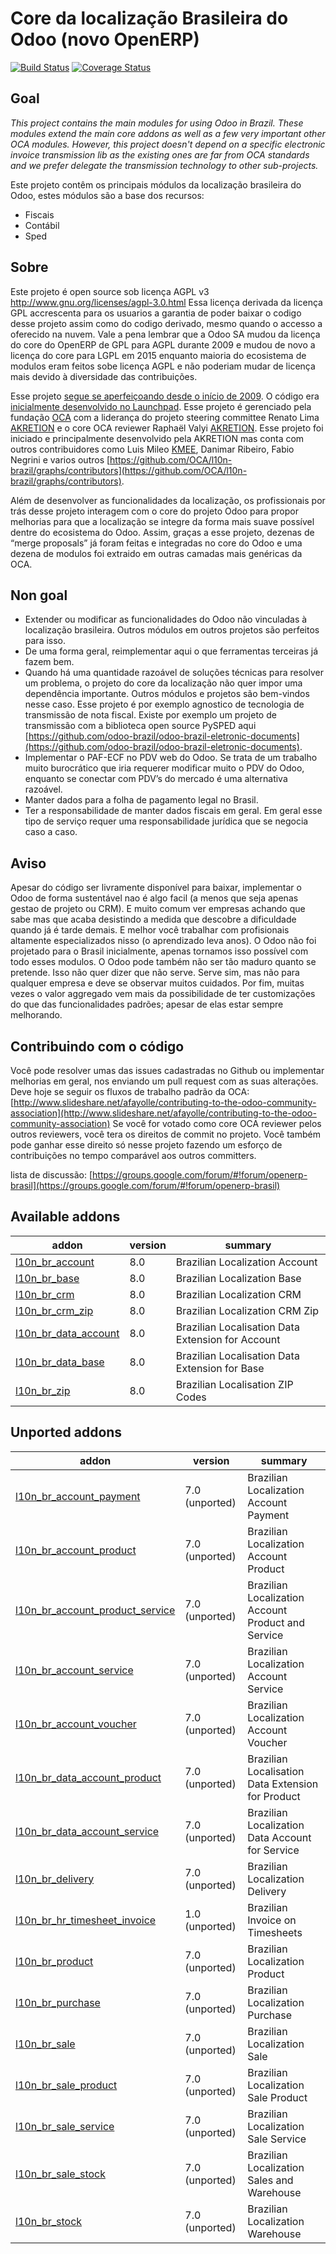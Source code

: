 Core da localização Brasileira do Odoo (novo OpenERP)
=====================================================
 
[![Build Status](https://travis-ci.org/OCA/l10n-brazil.svg?branch=8.0)](https://travis-ci.org/OCA/l10n-brazil)
[![Coverage Status](https://coveralls.io/repos/OCA/l10n-brazil/badge.png?branch=8.0)](https://coveralls.io/r/OCA/l10n-brazil?branch=8.0)
 
 
Goal
----
 
*This project contains the main modules for using Odoo in Brazil. These modules extend the main core addons as well as a few very important other OCA modules. However, this project doesn't depend on a specific electronic invoice transmission lib as the existing ones are far from OCA standards and we prefer delegate the transmission technology to other sub-projects.*
 
Este projeto contêm os principais módulos da localização brasileira do Odoo, estes módulos são a base dos recursos:
 
* Fiscais
* Contábil
* Sped
 
Sobre
-----
 
Este projeto é open source sob licença AGPL v3 http://www.gnu.org/licenses/agpl-3.0.html
Essa licença derivada da licença GPL accrescenta para os usuarios a garantia de poder baixar o codigo desse projeto assim como do codigo derivado, mesmo quando o accesso a oferecido na nuvem. Vale a pena lembrar que a Odoo SA mudou da licença do core do OpenERP de GPL para AGPL durante 2009 e mudou de novo a licença do core para LGPL em 2015 enquanto maioria do ecosistema de modulos eram feitos sobe licença AGPL e não poderiam mudar de licença mais devido à diversidade das contribuições.
 
Esse projeto [segue se aperfeiçoando desde o início de 2009](https://github.com/openerpbrasil/l10n_br_core/network). O código era [inicialmente desenvolvido no Launchpad](https://code.launchpad.net/openerp.pt-br-localiz). Esse projeto é gerenciado pela fundação [OCA](https://odoo-community.org/) com a liderança do projeto steering committee Renato Lima [AKRETION](http://www.akretion.com.br) e o core OCA reviewer Raphaël Valyi [AKRETION](http://www.akretion.com.br). Esse projeto foi iniciado e principalmente desenvolvido pela AKRETION mas conta com outros contribuidores como Luis Mileo [KMEE](http://kmee.com.br), Danimar Ribeiro, Fabio Negrini e varios outros [https://github.com/OCA/l10n-brazil/graphs/contributors](https://github.com/OCA/l10n-brazil/graphs/contributors).
 
Além de desenvolver as funcionalidades da localização, os profissionais por trás desse projeto interagem com o core do projeto Odoo para propor melhorias para que a localização se integre da forma mais suave possível dentre do ecosistema do Odoo. Assim, graças a esse projeto, dezenas de “merge proposals” já foram feitas e integradas no core do Odoo e uma dezena de modulos foi extraido em outras camadas mais genéricas da OCA.
 
Non goal
--------
 
* Extender ou modificar as funcionalidades do Odoo não vinculadas à localização brasileira. Outros módulos em outros projetos são perfeitos para isso.
* De uma forma geral, reimplementar aqui o que ferramentas terceiras já fazem bem.
* Quando há uma quantidade razoável de soluções técnicas para resolver um problema, o projeto do core da localização não quer impor uma dependência importante. Outros módulos e projetos são bem-vindos nesse caso. Esse projeto é por exemplo agnostico de tecnologia de transmissão de nota fiscal. Existe por exemplo um projeto de transmissão com a biblioteca open source PySPED aqui [https://github.com/odoo-brazil/odoo-brazil-eletronic-documents](https://github.com/odoo-brazil/odoo-brazil-eletronic-documents).
* Implementar o PAF-ECF no PDV web do Odoo. Se trata de um trabalho muito burocrático que iria requerer modificar muito o PDV do Odoo, enquanto se conectar com PDV’s do mercado é uma alternativa razoável.
* Manter dados para a folha de pagamento legal no Brasil.
* Ter a responsabilidade de manter dados fiscais em geral. Em geral esse tipo de serviço requer uma responsabilidade jurídica que se negocia caso a caso.
 
Aviso
-----
 
Apesar do código ser livramente disponível para baixar, implementar o Odoo de forma sustentável nao é algo facil (a menos que seja apenas gestao de projeto ou CRM). E muito comum ver empresas achando que sabe mas que acaba desistindo a medida que descobre a dificuldade quando já é tarde demais. E melhor você trabalhar com profisionais altamente especializados nisso (o aprendizado leva anos). O Odoo não foi projetado para o Brasil inicialmente, apenas tornamos isso possível com todo esses modulos. O Odoo pode também não ser tão maduro quanto se pretende. Isso não quer dizer que não serve. Serve sim, mas não para qualquer empresa e deve se observar muitos cuidados. Por fim, muitas vezes o valor aggregado vem mais da possibilidade de ter customizações do que das funcionalidades padrões; apesar de elas estar sempre melhorando.
 
Contribuindo com o código
-------------------------
 
Você pode resolver umas das issues cadastradas no Github ou implementar melhorias em geral, nos enviando um pull request com as suas alterações.
Deve hoje se seguir os fluxos de trabalho padrão da OCA: [http://www.slideshare.net/afayolle/contributing-to-the-odoo-community-association](http://www.slideshare.net/afayolle/contributing-to-the-odoo-community-association)
Se você for votado como core OCA reviewer pelos outros reviewers, você tera os direitos de commit no projeto. Você também pode ganhar esse direito só nesse projeto fazendo um esforço de contribuições no tempo comparável aos outros committers.
 
lista de discussão: [https://groups.google.com/forum/#!forum/openerp-brasil](https://groups.google.com/forum/#!forum/openerp-brasil)


[//]: # (addons)
Available addons
----------------
addon | version | summary
--- | --- | ---
[l10n_br_account](l10n_br_account/) | 8.0 | Brazilian Localization Account
[l10n_br_base](l10n_br_base/) | 8.0 | Brazilian Localization Base
[l10n_br_crm](l10n_br_crm/) | 8.0 | Brazilian Localization CRM
[l10n_br_crm_zip](l10n_br_crm_zip/) | 8.0 | Brazilian Localization CRM Zip
[l10n_br_data_account](l10n_br_data_account/) | 8.0 | Brazilian Localisation Data Extension for Account
[l10n_br_data_base](l10n_br_data_base/) | 8.0 | Brazilian Localisation Data Extension for Base
[l10n_br_zip](l10n_br_zip/) | 8.0 | Brazilian Localisation ZIP Codes

Unported addons
---------------
addon | version | summary
--- | --- | ---
[l10n_br_account_payment](__unported__/l10n_br_account_payment/) | 7.0 (unported) | Brazilian Localization Account Payment
[l10n_br_account_product](__unported__/l10n_br_account_product/) | 7.0 (unported) | Brazilian Localization Account Product
[l10n_br_account_product_service](__unported__/l10n_br_account_product_service/) | 7.0 (unported) | Brazilian Localization Account Product and Service
[l10n_br_account_service](__unported__/l10n_br_account_service/) | 7.0 (unported) | Brazilian Localization Account Service
[l10n_br_account_voucher](__unported__/l10n_br_account_voucher/) | 7.0 (unported) | Brazilian Localization Account Voucher
[l10n_br_data_account_product](__unported__/l10n_br_data_account_product/) | 7.0 (unported) | Brazilian Localisation Data Extension for Product
[l10n_br_data_account_service](__unported__/l10n_br_data_account_service/) | 7.0 (unported) | Brazilian Localization Data Account for Service
[l10n_br_delivery](__unported__/l10n_br_delivery/) | 7.0 (unported) | Brazilian Localization Delivery
[l10n_br_hr_timesheet_invoice](__unported__/l10n_br_hr_timesheet_invoice/) | 1.0 (unported) | Brazilian Invoice on Timesheets
[l10n_br_product](__unported__/l10n_br_product/) | 7.0 (unported) | Brazilian Localization Product
[l10n_br_purchase](__unported__/l10n_br_purchase/) | 7.0 (unported) | Brazilian Localization Purchase
[l10n_br_sale](__unported__/l10n_br_sale/) | 7.0 (unported) | Brazilian Localization Sale
[l10n_br_sale_product](__unported__/l10n_br_sale_product/) | 7.0 (unported) | Brazilian Localization Sale Product
[l10n_br_sale_service](__unported__/l10n_br_sale_service/) | 7.0 (unported) | Brazilian Localization Sale Service
[l10n_br_sale_stock](__unported__/l10n_br_sale_stock/) | 7.0 (unported) | Brazilian Localization Sales and Warehouse
[l10n_br_stock](__unported__/l10n_br_stock/) | 7.0 (unported) | Brazilian Localization Warehouse

[//]: # (end addons)
